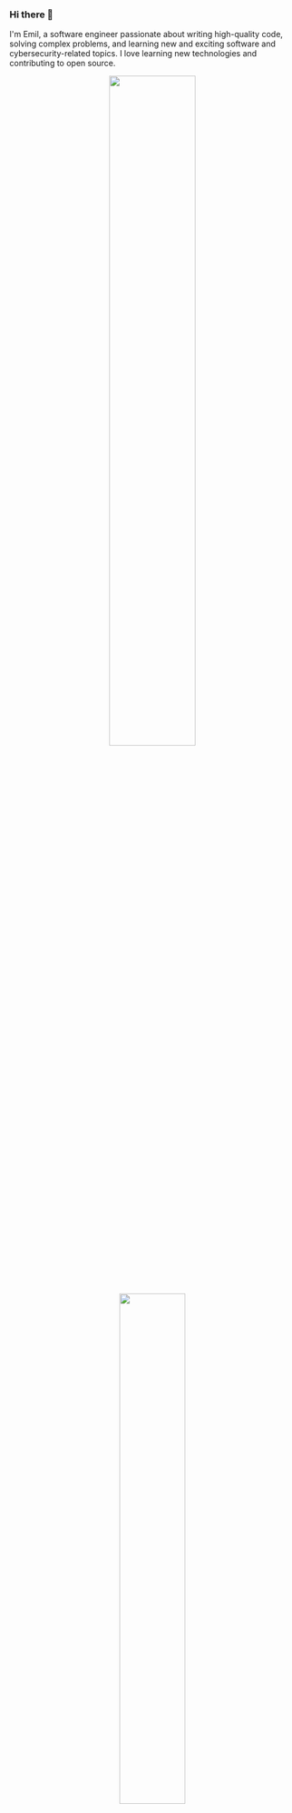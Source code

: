 ### Hi there 👋

I'm Emil, a software engineer passionate about writing high-quality code, solving complex problems, and learning new and exciting software and cybersecurity-related topics. I love learning new technologies and contributing to open source.

<p align="center">
  <img width="55%" src="https://github-readme-stats.vercel.app/api?username=Emilprivate&show_icons=true&theme=radical" />
  <img width="48%" src="https://github-readme-stats.vercel.app/api/top-langs/?username=Emilprivate&layout=compact&theme=radical" />
</p>
